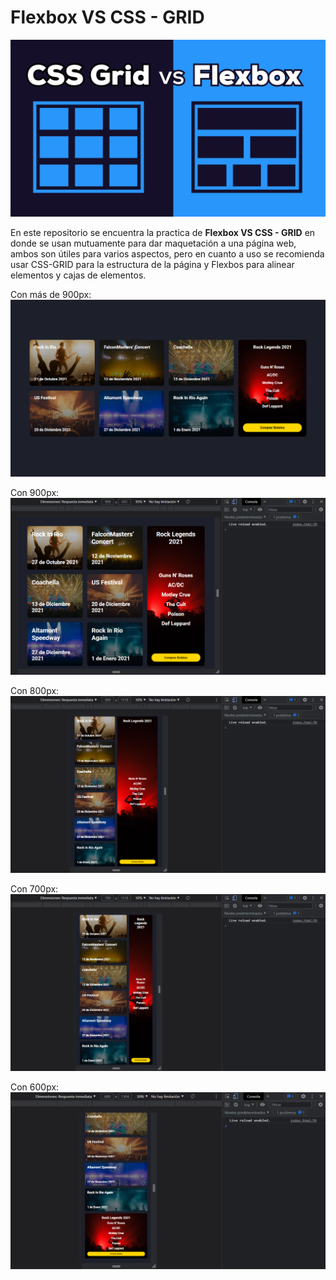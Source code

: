 # Flexbox VS CSS - GRID

![Imagen que dice Flexbox VS CSS - GRID](https://github.com/JesielPalacios/css-grid_vs_flexbox/blob/main/img/thumb.png)

En este repositorio se encuentra la practica de **Flexbox VS CSS - GRID** en donde se usan mutuamente para dar maquetación a una página web, ambos son útiles para varios aspectos, pero en cuanto a uso se recomienda usar CSS-GRID para la estructura de la página y Flexbos para alinear elementos y cajas de elementos.

Con más de 900px:
![Imágen de cómo se ve cuando tiene más de 900px en la pantalla](https://github.com/JesielPalacios/css-grid_vs_flexbox/blob/main/img/%2B900.png)

Con 900px:
![Imágen de cómo se ve cuando tienen 900px en la pantalla](https://github.com/JesielPalacios/css-grid_vs_flexbox/blob/main/img/900.png)

Con 800px:
![Imágen de cómo se ve cuando tienen 800px en la pantalla](https://github.com/JesielPalacios/css-grid_vs_flexbox/blob/main/img/800.png)

Con 700px:
![Imágen de cómo se ve cuando tienen 700px en la pantalla](https://github.com/JesielPalacios/css-grid_vs_flexbox/blob/main/img/700.png)

Con 600px:
![Imágen de cómo se ve cuando tienen 600px en la pantalla](https://github.com/JesielPalacios/css-grid_vs_flexbox/blob/main/img/600.png)
